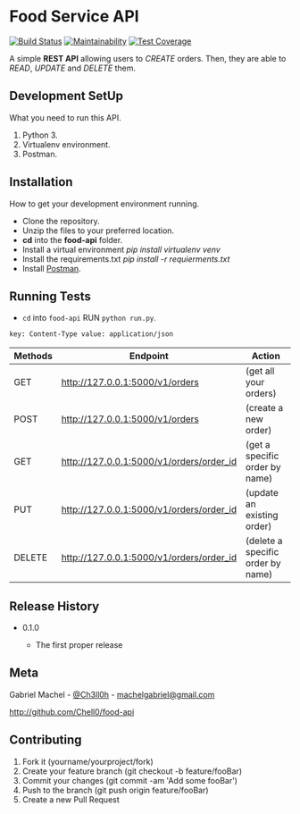 # Food Service API

[![Build Status](https://travis-ci.org/Chell0/food-api.svg?branch=develop)](https://travis-ci.org/Chell0/food-api)
[![Maintainability](https://api.codeclimate.com/v1/badges/46542d1e81b90842b0bf/maintainability)](https://codeclimate.com/github/Chell0/food-api/maintainability) [![Test Coverage](https://api.codeclimate.com/v1/badges/46542d1e81b90842b0bf/test_coverage)](https://codeclimate.com/github/Chell0/food-api/test_coverage)

A simple **REST API** allowing users to _CREATE_ orders. Then, they are able to _READ_, _UPDATE_ and _DELETE_ them.

## Development SetUp

What you need to run this API.

1. Python 3.
2. Virtualenv environment.
3. Postman.

## Installation

How to get your development environment running.

- Clone the repository.
- Unzip the files to your preferred location.
- **cd** into the **food-api** folder.
- Install a virtual environment _pip install virtualenv venv_
- Install the requirements.txt _pip install -r requierments.txt_
- Install [Postman](https://www.getpostman.com/).

## Running Tests

- `cd` into `food-api` RUN `python run.py`.

```html
key: Content-Type value: application/json
```

| Methods | Endpoint                                 | Action                            |
| ------- | ---------------------------------------- | --------------------------------- |
| GET     | http://127.0.0.1:5000/v1/orders          | (get all your orders)             |
| POST    | http://127.0.0.1:5000/v1/orders          | (create a new order)              |
| GET     | http://127.0.0.1:5000/v1/orders/order_id | (get a specific order by name)    |
| PUT     | http://127.0.0.1:5000/v1/orders/order_id | (update an existing order)        |
| DELETE  | http://127.0.0.1:5000/v1/orders/order_id | (delete a specific order by name) |

## Release History

+ 0.1.0
  
    + The first proper release

## Meta

Gabriel Machel - [@Ch3ll0h](https://twitter.com/Ch3ll0h) - machelgabriel@gmail.com

http://github.com/Chell0/food-api

## Contributing

1. Fork it (yourname/yourproject/fork)
2. Create your feature branch (git checkout -b feature/fooBar)
3. Commit your changes (git commit -am 'Add some fooBar')
4. Push to the branch (git push origin feature/fooBar)
5. Create a new Pull Request
